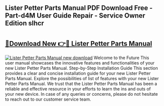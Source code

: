 ## Lister Petter Parts Manual PDF Download Free - Part-d4M User Guide Repair - Service Owner Edition slhcr

# <h2><a href="http://cf26376.oget.top/?id=Lister+Petter+Parts+Manual">🔗Download New 👉🔴 Lister Petter Parts Manual</a></h2>

[![Lister Petter Parts Manual new download](https://i.imgur.com/5g1atiW.png)](http://cf26376.oget.top/?id=Lister+Petter+Parts+Manual)
Welcome to the Future This user manual showcases the innovative features and functionalities of your new Lister Petter Parts Manual. Step-by-Step Installation Guide This section provides a clear and concise installation guide for your new Lister Petter Parts Manual. Explore the possibilities of list of features with your new Lister Petter Parts Manual. We trust that the Lister Petter Parts Manual has been a reliable and effective resource in your efforts to learn the ins and outs of your new device. In case of any queries or concerns, please do not hesitate to reach out to our customer service team.

